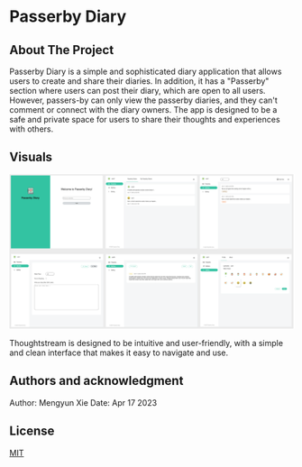 # Passerby Diary




## About The Project

Passerby Diary is a simple and sophisticated diary application that allows users to create and share their diaries. In addition, it has a "Passerby" section where users can post their diary, which are open to all users. However, passers-by can only view the passerby diaries, and they can't comment or connect with the diary owners. The app is designed to be a safe and private space for users to share their thoughts and experiences with others.


## Visuals

<img src="./passerby-web/visuals.png" alt="visuals" style="zoom:50%;" />

Thoughtstream is designed to be intuitive and user-friendly, with a simple and clean interface that makes it easy to navigate and use.

## Authors and acknowledgment

Author: Mengyun Xie
Date: Apr 17 2023


## License

[MIT](https://choosealicense.com/licenses/mit/)
